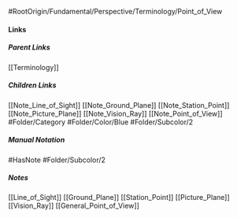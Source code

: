 #RootOrigin/Fundamental/Perspective/Terminology/Point_of_View
#### Links
##### Parent Links
[[Terminology]]
##### Children Links
[[Note_Line_of_Sight]]
[[Note_Ground_Plane]]
[[Note_Station_Point]]
[[Note_Picture_Plane]]
[[Note_Vision_Ray]]
[[Note_Point_of_View]]
#Folder/Category
#Folder/Color/Blue
#Folder/Subcolor/2
##### Manual Notation
#HasNote
#Folder/Subcolor/2
##### Notes
[[Line_of_Sight]]
[[Ground_Plane]]
[[Station_Point]]
[[Picture_Plane]]
[[Vision_Ray]]
[[General_Point_of_View]]
